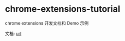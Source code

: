 # chrome-extensions-tutorial

chrome extensions 开发文档和 Demo 示例

文档: [url](https://liyunfei22.github.io/chrome-extensions-tutorial/)
